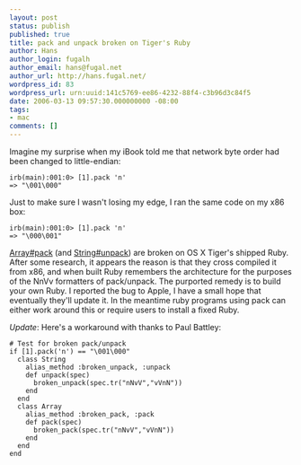 ```yaml
---
layout: post
status: publish
published: true
title: pack and unpack broken on Tiger's Ruby
author: Hans
author_login: fugalh
author_email: hans@fugal.net
author_url: http://hans.fugal.net/
wordpress_id: 83
wordpress_url: urn:uuid:141c5769-ee86-4232-88f4-c3b96d3c84f5
date: 2006-03-13 09:57:30.000000000 -08:00
tags:
- mac
comments: []
---
```

<p>Imagine my surprise when my iBook told me that network byte order had been
changed to little-endian:</p>

<pre><code>irb(main):001:0&gt; [1].pack 'n'
=&gt; "\001\000"
</code></pre>

<p>Just to make sure I wasn't losing my edge, I ran the same code on my x86 box:</p>

<pre><code>irb(main):001:0&gt; [1].pack 'n'
=&gt; "\000\001"
</code></pre>

<p><a href="http://www.rubycentral.com/book/ref_c_array.html#Array.pack">Array#pack</a> (and <a href="http://www.rubycentral.com/book/ref_c_string.html#String.unpack">String#unpack</a>) are broken on OS X Tiger's shipped Ruby. After some research, it appears the reason is that they cross compiled it from x86, and when built Ruby remembers the architecture for the purposes of the NnVv formatters of pack/unpack. The purported remedy is to build your own Ruby. I reported the bug to Apple, I have a small hope that eventually they'll update it. In the meantime ruby programs using pack can either work around this or require users to install a fixed Ruby.</p>

<p><em>Update</em>: Here's a workaround with thanks to Paul Battley:</p>

<pre><code># Test for broken pack/unpack
if [1].pack('n') == "\001\000"
  class String
    alias_method :broken_unpack, :unpack
    def unpack(spec)
      broken_unpack(spec.tr("nNvV","vVnN"))
    end
  end
  class Array
    alias_method :broken_pack, :pack
    def pack(spec)
      broken_pack(spec.tr("nNvV","vVnN"))
    end
  end
end
</code></pre>
